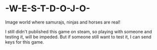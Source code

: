 # -W-E-S-T-D-O-J-O-
Image world where samurajs, ninjas and horses are real!

I still didn't published this game on steam, so playing with someone and testing it, will be impeded.
But if someone still want to test it, I can send keys for this game.
